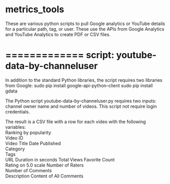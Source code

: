 metrics_tools
=============

These are various python scripts to pull Google analytics or YouTube details for a particular path, tag, or user. These use the APIs from Google Analytics and YouTube Analytics to create PDF or CSV files. 

=============
script: youtube-data-by-channeluser
=============
In addition to the standard Python libraries, the script requires two libraries from Google: 
sudo pip install google-api-python-client
sudo pip install gdata

The Python script youtube-data-by-channeluser.py requires two inputs: channel owner name and number of videos. This script not require login credentials.

The result is a CSV file with a row for each video with the following variables:  
Ranking by popularity	
Video ID	
Video Title	
Date Published	
Category	
Tags	
URL	
Duration in seconds	
Total Views	
Favorite Count	
Rating on 5.0 scale	
Number of Raters	
Number of Comments	
Description	
Content of All Comments

